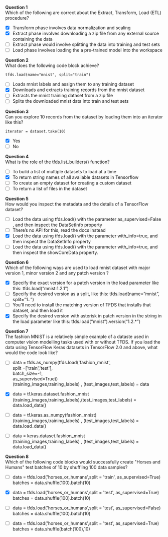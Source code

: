 **Question 1**<br>
Which of the following are correct about the Extract, Transform, Load (ETL) procedure?  
- [x] Transform phase involves data normalization and scaling  
- [x] Extract phase involves downloading a zip file from any external source containing the data  
- [ ] Extract phase would involve splitting the data into training and test sets  
- [ ] Load phase involves loading the a pre-trained model into the workspace  

**Question 2**<br>
What does the following code block achieve?
```
tfds.load(name="mnist", split="train")
```
- [ ] Loads mnist labels and assign them to any training dataset
- [x] Downloads and extracts training records from the mnist dataset  
- [ ] Extracts the mnist training dataset from a zip file  
- [ ] Splits the downloaded mnist data into train and test sets

**Question 3**<br>
Can you explore 10 records from the dataset by loading them into an iterator like this?
```
iterator = dataset.take(10)
```
- [x] Yes
- [ ] No

**Question 4**<br>
What is the role of the tfds.list_builders() function?  
- [ ] To build a list of multiple datasets to load at a time  
- [x] To return string names of all available datasets in Tensorflow 
- [ ] To create an empty dataset for creating a custom dataset  
- [ ] To return a list of files in the dataset  

**Question 5**<br>
How would you inspect the metadata and the details of a TensorFlow dataset?  
- [ ] Load the data using tfds.load() with the parameter as_supervised=False , and then inspect the DataSetInfo property
- [ ] There’s no API for this, read the docs instead
- [x] Load the data using tfds.load() with the parameter with_info=true, and then inspect the DataSetInfo property
- [ ] Load the data using tfds.load() with the parameter with_info=true, and then inspect the showCoreData property.

**Question 6**<br>
Which of the following ways are used to load mnist dataset with major version 1, minor version 2 and any patch version ?
- [x] Specify the exact version for a patch version in the load parameter like this: tfds.load(“mnist:1.2.1”)
- [ ] Specify the desired version as a split, like this: tfds.load(name=”mnist”, split=”1.*.*”)
- [ ] You’ll need to install the matching version of TFDS that installs that dataset, and then load it
- [x] Specify the desired version with asterisk in patch version in the string in the load parameter like this: tfds.load(“mnist”).version(“1.2.*”)

**Question 7**<br>
The fashion MNIST is a relatively simple example of a dataste used in computer vision modelling tasks used with or without TFDS. If you load the data using TensorFlow Keras datasets in TensorFlow 2.0 and above, what would the code look like? 
- [ ] data = tfds.as_numpy(tfds.load('fashion_mnist',<br>
      split =['train','test'],<br>
      batch_size=-1,<br>
      as_supervised=True))<br>
      (training_images,training_labels) , (test_images,test_labels) = data

- [x] data = tf.keras.dataset.fashion_mnist<br>
      (training_images,training_labels),(test_images,test_labels) = data.load_data()


- [ ] data = tf.keras.as_numpy(fashion_mnist)<br>
      (training_images,training_labels) , (test_images,test_labels) = data.load_data()


- [ ] data = keras.dataset.fashion_mnist<br>
      (training_images,training_labels) , (test_images,test_labels) = data.load_data()

**Question 8**<br>
Which of the following code blocks would successfully create "Horses and Humans" test batches of 10 by shuffling 100 data samples?  

- [ ] data = tfds.load('horses_or_humans',split = 'train', as_supervised=True)<br>
      batches = data.shuffle(100).batch(10)

- [x] data = tfds.load('horses_or_humans',split = 'test', as_supervised=True)<br>
      batches = data.shuffle(100).batch(10)

- [ ] data = tfds.load('horses_or_humans',split = 'test', as_supervised=False)<br>
      batches = data.shuffle(100).batch(10)

- [ ] data = tfds.load('horses_or_humans',split = 'test', as_supervised=True)<br>
      batches = data.shuffle(batch(100),10)
